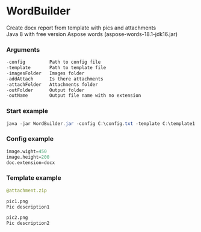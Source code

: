 # WordBuilder
Create docx report from template with pics and attachments  
Java 8 with free version Aspose words (aspose-words-18.1-jdk16.jar)  

### Arguments
```java
-config         Path to config file  
-template       Path to template file  
-imagesFolder   Images folder  
-addAttach      Is there attachments  
-attachFolder   Attachments folder  
-outFolder      Output folder  
-outName        Output file name with no extension  
```
### Start example
```java
java -jar WordBuilder.jar -config C:\config.txt -template C:\template1.docx -imagesFolder C:\images -addAttach true -attachFolder C:\attachs -outFolder C:\out -outName out1
```
### Config example
```python
image.wight=450  
image.height=200  
doc.extension=docx  
```
### Template example
```python
@attachment.zip  

pic1.png  
Pic description1  

pic2.png  
Pic description2  
```
